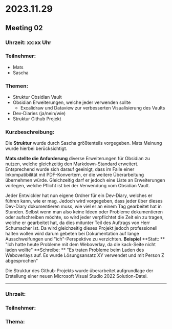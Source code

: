 # 2023.11.29

## Meeting 02

### Uhrzeit: xx:xx Uhr

### Teilnehmer:
- Mats
- Sascha

### Themen:
- Struktur Obsidian Vault
- Obsidian Erweiterungen, welche jeder verwenden sollte
	- Excalidraw und Dataview zur verbesserten Visualisierung des Vaults
- Dev-Diaries (ja/nein/wie)
- Struktur Github Projekt


### Kurzbeschreibung:
Die **Struktur** wurde durch Sascha größtenteils vorgegeben. Mats Meinung wurde hierbei berücksichtigt.

**Mats stellte die Anforderung** diverse Erweiterungen für Obsidian zu nutzen, welche gleichzeitig den Markdown-Standard erweitert. Entsprechend wurde sich darauf geeinigt, dass im Falle einer Inkompatibilität mit PDF-Konvertern, er die weitere Überarbeitung übernehmen würde. Gleichzeitig darf er jedoch eine Liste an Erweiterungen vorlegen, welche Pflicht ist bei der Verwendung vom Obsidian Vault.

Jeder Entwickler hat nun eigene Ordner für ein Dev-Diary, welches er führen kann, wie er mag. Jedoch wird vorgegeben, dass jeder über dieses Dev-Diary dokumentieren muss, wie viel er an einem Tag gearbeitet hat in Stunden. Selbst wenn man also keine Ideen oder Probleme dokumentieren oder aufschreiben möchte, so wird jeder verpflichtet die Zeit ein zu tragen, welche er gearbeitet hat, da dies mitunter Teil des Auftrags von Herr Schumacher ist. Da wird gleichzeitig dieses Projekt jedoch professionell halten wollen wird darum gebeten bei Dokumentation auf lange Ausschweifungen und "ich"-Perspektive zu verzichten.
**Beispiel**
**Statt: ** "Ich hatte heute Probleme mit dem Weboverlay, da die kack-Seite nicht laden wollte"
**Schreibe: ** "Es traten Probleme beim Laden des Weboverlays auf. Es wurde Lösungsansatz XY verwendet und mit Person Z abgesprochen"

Die Struktur des Github-Projekts wurde überarbeitet aufgrundlage der Erstellung einer neuen Microsoft Visual Studio 2022 Solution-Datei.

___

### Uhrzeit:


### Teilnehmer:

### Thema:




